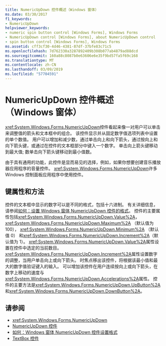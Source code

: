 ```yaml
---
title: NumericUpDown 控件概述（Windows 窗体）
ms.date: 03/30/2017
f1_keywords:
- NumericUpDown
helpviewer_keywords:
- numeric spin button control [Windows Forms], Windows Forms
- NumericUpDown control [Windows Forms], about NumericUpDown control
- spin button control [Windows Forms], Windows Forms
ms.assetid: cff3cf30-4d46-4381-87df-37bfe83c71c5
ms.openlocfilehash: 7d762330a3287892409b308b077ab4879ad88dcd
ms.sourcegitcommit: 160a88c8087b0e63606e6e35f9bd57fa5f69c168
ms.translationtype: MT
ms.contentlocale: zh-CN
ms.lasthandoff: 03/09/2019
ms.locfileid: "57704591"
---
```

# <a name="numericupdown-control-overview-windows-forms"></a>NumericUpDown 控件概述（Windows 窗体）
<xref:System.Windows.Forms.NumericUpDown>控件看起来像一对用户可以单击来调整值的箭头和文本框中的组合。 该控件显示并从固定数字值选项列表中设置的单个数值。 用户可以增加和减少数，通过单击向上和向下箭头，通过按向上和向下箭头键，或通过在控件的文本框部分中键入一个数字。 单击向上箭头键移动到最大值; 数单击向下箭头键移动到最小值数。  
  
 由于具有通用的功能，此控件是显而易见的选择，例如，如果你想要创建音乐播放器应用程序的音量控件。 <xref:System.Windows.Forms.NumericUpDown>许多 Windows 控制面板应用程序中使用控件。  
  
## <a name="key-properties-and-methods"></a>键属性和方法  
 控件的文本框中显示的数字可以是不同的格式，包括十六进制。 有关详细信息，请参阅[如何：设置 Windows 窗体 NumericUpDown 控件的格式](how-to-set-the-format-for-the-windows-forms-numericupdown-control.md)。 控件的主要属性包括<xref:System.Windows.Forms.NumericUpDown.Value%2A>， <xref:System.Windows.Forms.NumericUpDown.Maximum%2A> （默认值为 100）， <xref:System.Windows.Forms.NumericUpDown.Minimum%2A> （默认值 0） 和<xref:System.Windows.Forms.NumericUpDown.Increment%2A>（默认值为 1）。 <xref:System.Windows.Forms.NumericUpDown.Value%2A>属性设置在控件中选定的当前数目。 <xref:System.Windows.Forms.NumericUpDown.Increment%2A>属性设置数字的调整，当用户单击向上或向下箭头。 时焦点移出该控件，将根据该最小值和最大的数字值验证键入的输入。 可以增加该控件在用户连续按向上或向下箭头，在数字上移动的速度与<xref:System.Windows.Forms.NumericUpDown.Accelerations%2A>属性。 控件的主要方法是<xref:System.Windows.Forms.NumericUpDown.UpButton%2A>和<xref:System.Windows.Forms.NumericUpDown.DownButton%2A>。  
  
## <a name="see-also"></a>请参阅
- <xref:System.Windows.Forms.NumericUpDown>
- [NumericUpDown 控件](numericupdown-control-windows-forms.md)
- [如何：Windows 窗体 NumericUpDown 控件设置格式](how-to-set-the-format-for-the-windows-forms-numericupdown-control.md)
- [TextBox 控件](textbox-control-windows-forms.md)
